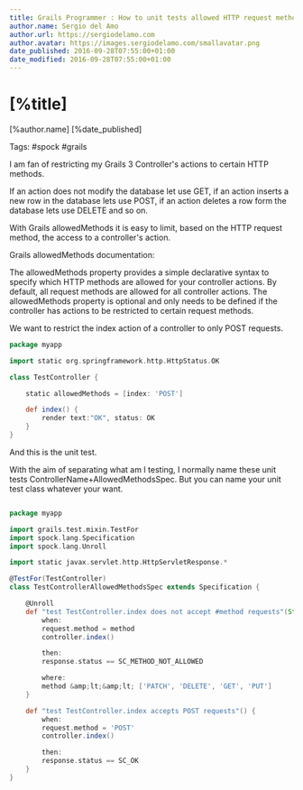 ```yaml
---
title: Grails Programmer : How to unit tests allowed HTTP request methods in a Grails 3 Controller's action?
author.name: Sergio del Amo
author.url: https://sergiodelamo.com
author.avatar: https://images.sergiodelamo.com/smallavatar.png 
date_published: 2016-09-28T07:55:00+01:00
date_modified: 2016-09-28T07:55:00+01:00
---
```


# [%title]

[%author.name] [%date_published]

Tags: #spock #grails

I am fan of restricting my Grails 3 Controller's actions to certain HTTP methods.

If an action does not modify the database let use GET, if an action inserts a new row in the database lets use POST, if an action deletes a row form the database lets use DELETE and so on.

With Grails allowedMethods it is easy to limit, based on the HTTP request method, the access to a controller's action.

Grails allowedMethods documentation:

The allowedMethods property provides a simple declarative syntax to specify which HTTP methods are allowed for your controller actions. By default, all request methods are allowed for all controller actions. The allowedMethods property is optional and only needs to be defined if the controller has actions to be restricted to certain request methods.

We want to restrict the index action of a controller to only POST requests.

```groovy
package myapp

import static org.springframework.http.HttpStatus.OK

class TestController {

    static allowedMethods = [index: 'POST']

    def index() {
        render text:"OK", status: OK
    }
}
```

And this is the unit test.

With the aim of separating what am I testing, I normally name these unit tests ControllerName+AllowedMethodsSpec. But you can name your unit test class whatever your want.

```groovy

package myapp

import grails.test.mixin.TestFor
import spock.lang.Specification
import spock.lang.Unroll

import static javax.servlet.http.HttpServletResponse.*

@TestFor(TestController)
class TestControllerAllowedMethodsSpec extends Specification {

    @Unroll
    def "test TestController.index does not accept #method requests"(String method) {
        when:
        request.method = method
        controller.index()

        then:
        response.status == SC_METHOD_NOT_ALLOWED

        where:
        method &amp;lt;&amp;lt; ['PATCH', 'DELETE', 'GET', 'PUT']
    }

    def "test TestController.index accepts POST requests"() {
        when:
        request.method = 'POST'
        controller.index()

        then:
        response.status == SC_OK
    }
}
```

